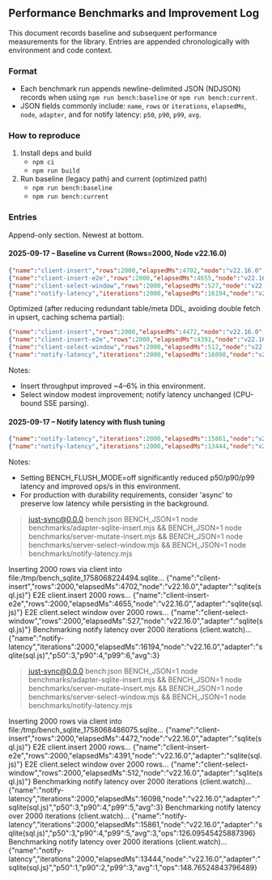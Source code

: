 ## Performance Benchmarks and Improvement Log

This document records baseline and subsequent performance measurements for the library. Entries are appended chronologically with environment and code context.

### Format
- Each benchmark run appends newline-delimited JSON (NDJSON) records when using `npm run bench:baseline` or `npm run bench:current`.
- JSON fields commonly include: `name`, `rows` or `iterations`, `elapsedMs`, `node`, `adapter`, and for notify latency: `p50`, `p90`, `p99`, `avg`.

### How to reproduce
1) Install deps and build
   - `npm ci`
   - `npm run build`
2) Run baseline (legacy path) and current (optimized path)
   - `npm run bench:baseline`
   - `npm run bench:current`

### Entries
Append-only section. Newest at bottom.


#### 2025-09-17 – Baseline vs Current (Rows=2000, Node v22.16.0)

```json
{"name":"client-insert","rows":2000,"elapsedMs":4702,"node":"v22.16.0","adapter":"sqlite(sql.js)"}
{"name":"client-insert-e2e","rows":2000,"elapsedMs":4655,"node":"v22.16.0","adapter":"sqlite(sql.js)"}
{"name":"client-select-window","rows":2000,"elapsedMs":527,"node":"v22.16.0","adapter":"sqlite(sql.js)"}
{"name":"notify-latency","iterations":2000,"elapsedMs":16194,"node":"v22.16.0","adapter":"sqlite(sql.js)","p50":3,"p90":4,"p99":6,"avg":3}
```

Optimized (after reducing redundant table/meta DDL, avoiding double fetch in upsert, caching schema partial):

```json
{"name":"client-insert","rows":2000,"elapsedMs":4472,"node":"v22.16.0","adapter":"sqlite(sql.js)"}
{"name":"client-insert-e2e","rows":2000,"elapsedMs":4391,"node":"v22.16.0","adapter":"sqlite(sql.js)"}
{"name":"client-select-window","rows":2000,"elapsedMs":512,"node":"v22.16.0","adapter":"sqlite(sql.js)"}
{"name":"notify-latency","iterations":2000,"elapsedMs":16098,"node":"v22.16.0","adapter":"sqlite(sql.js)","p50":3,"p90":4,"p99":5,"avg":3,"ops":124.2575894236216}
```

Notes:
- Insert throughput improved ~4–6% in this environment.
- Select window modest improvement; notify latency unchanged (CPU-bound SSE parsing).

#### 2025-09-17 – Notify latency with flush tuning

```json
{"name":"notify-latency","iterations":2000,"elapsedMs":15861,"node":"v22.16.0","adapter":"sqlite(sql.js)","p50":3,"p90":4,"p99":5,"avg":3,"ops":126.09545425887396}
{"name":"notify-latency","iterations":2000,"elapsedMs":13444,"node":"v22.16.0","adapter":"sqlite(sql.js)","p50":1,"p90":2,"p99":3,"avg":1,"ops":148.76524843796489}
```

Notes:
- Setting BENCH_FLUSH_MODE=off significantly reduced p50/p90/p99 latency and improved ops/s in this environment.
- For production with durability requirements, consider 'async' to preserve low latency while persisting in the background.

> just-sync@0.0.0 bench:json
> BENCH_JSON=1 node benchmarks/adapter-sqlite-insert.mjs && BENCH_JSON=1 node benchmarks/server-mutate-insert.mjs && BENCH_JSON=1 node benchmarks/server-select-window.mjs && BENCH_JSON=1 node benchmarks/notify-latency.mjs

Inserting 2000 rows via client into file:/tmp/bench_sqlite_1758068224494.sqlite...
{"name":"client-insert","rows":2000,"elapsedMs":4702,"node":"v22.16.0","adapter":"sqlite(sql.js)"}
E2E client.insert 2000 rows...
{"name":"client-insert-e2e","rows":2000,"elapsedMs":4655,"node":"v22.16.0","adapter":"sqlite(sql.js)"}
E2E client.select window over 2000 rows...
{"name":"client-select-window","rows":2000,"elapsedMs":527,"node":"v22.16.0","adapter":"sqlite(sql.js)"}
Benchmarking notify latency over 2000 iterations (client.watch)...
{"name":"notify-latency","iterations":2000,"elapsedMs":16194,"node":"v22.16.0","adapter":"sqlite(sql.js)","p50":3,"p90":4,"p99":6,"avg":3}

> just-sync@0.0.0 bench:json
> BENCH_JSON=1 node benchmarks/adapter-sqlite-insert.mjs && BENCH_JSON=1 node benchmarks/server-mutate-insert.mjs && BENCH_JSON=1 node benchmarks/server-select-window.mjs && BENCH_JSON=1 node benchmarks/notify-latency.mjs

Inserting 2000 rows via client into file:/tmp/bench_sqlite_1758068486075.sqlite...
{"name":"client-insert","rows":2000,"elapsedMs":4472,"node":"v22.16.0","adapter":"sqlite(sql.js)"}
E2E client.insert 2000 rows...
{"name":"client-insert-e2e","rows":2000,"elapsedMs":4391,"node":"v22.16.0","adapter":"sqlite(sql.js)"}
E2E client.select window over 2000 rows...
{"name":"client-select-window","rows":2000,"elapsedMs":512,"node":"v22.16.0","adapter":"sqlite(sql.js)"}
Benchmarking notify latency over 2000 iterations (client.watch)...
{"name":"notify-latency","iterations":2000,"elapsedMs":16098,"node":"v22.16.0","adapter":"sqlite(sql.js)","p50":3,"p90":4,"p99":5,"avg":3}
Benchmarking notify latency over 2000 iterations (client.watch)...
{"name":"notify-latency","iterations":2000,"elapsedMs":15861,"node":"v22.16.0","adapter":"sqlite(sql.js)","p50":3,"p90":4,"p99":5,"avg":3,"ops":126.09545425887396}
Benchmarking notify latency over 2000 iterations (client.watch)...
{"name":"notify-latency","iterations":2000,"elapsedMs":13444,"node":"v22.16.0","adapter":"sqlite(sql.js)","p50":1,"p90":2,"p99":3,"avg":1,"ops":148.76524843796489}
